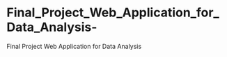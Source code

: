 # Final_Project_Web_Application_for_Data_Analysis-
Final Project Web Application for Data Analysis 
